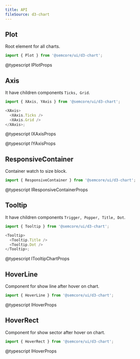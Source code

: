 ```yaml
---
title: API
fileSource: d3-chart
---
```


## Plot

Root element for all charts.

```js
import { Plot } from '@semcore/ui/d3-chart';
```

@typescript IPlotProps

## Axis

It have children components `Ticks, Grid`.

```js
import { XAxis, YAxis } from '@semcore/ui/d3-chart';

<XAxis>
  <XAxis.Ticks />
  <XAxis.Grid />
</XAxis>;
```

@typescript IXAxisProps

@typescript IYAxisProps

## ResponsiveContainer

Container watch to size block.

```js
import { ResponsiveContainer } from '@semcore/ui/d3-chart';
```

@typescript IResponsiveContainerProps

## Tooltip

It have children components `Trigger, Popper, Title, Dot`.

```js
import { Tooltip } from '@semcore/ui/d3-chart';

<Tooltip>
  <Tooltip.Title />
  <Tooltip.Dot />
</Tooltip>;
```

@typescript ITooltipChartProps

## HoverLine

Component for show line after hover on chart.

```js
import { HoverLine } from '@semcore/ui/d3-chart';
```

@typescript IHoverProps

## HoverRect

Component for show sector after hover on chart.

```js
import { HoverRect } from '@semcore/ui/d3-chart';
```

@typescript IHoverProps
